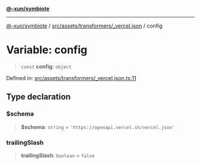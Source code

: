 [**@-xun/symbiote**](../../../../../README.md)

***

[@-xun/symbiote](../../../../../README.md) / [src/assets/transformers/\_vercel.json](../README.md) / config

# Variable: config

> `const` **config**: `object`

Defined in: [src/assets/transformers/\_vercel.json.ts:11](https://github.com/Xunnamius/symbiote/blob/d3ba681e901541a46f90d6c5430608fbfc28926c/src/assets/transformers/_vercel.json.ts#L11)

## Type declaration

### $schema

> **$schema**: `string` = `'https://openapi.vercel.sh/vercel.json'`

### trailingSlash

> **trailingSlash**: `boolean` = `false`
